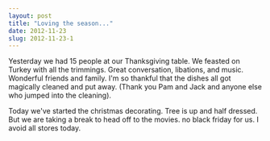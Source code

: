 ```yaml
---
layout: post
title: "Loving the season..."
date: 2012-11-23
slug: 2012-11-23-1
---
```


Yesterday we had 15 people at our Thanksgiving table.  We feasted on Turkey with all the trimmings.  Great conversation, libations, and music. Wonderful friends and family.  I&apos;m so thankful that the dishes all got magically cleaned and put away. (Thank you Pam and Jack and anyone else who jumped into the cleaning).

Today we&apos;ve started the christmas decorating.  Tree is up and half dressed.  But we are taking a break to head off to the movies.  no black friday for us.  I avoid all stores today.

<br />
